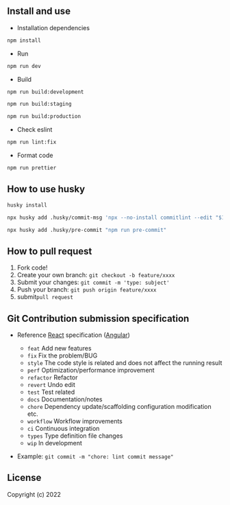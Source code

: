 ## Install and use

- Installation dependencies

```bash
npm install
```

- Run

```bash
npm run dev
```

- Build

```bash
npm run build:development
```

```bash
npm run build:staging
````

```bash
npm run build:production
````

- Check eslint

```bash
npm run lint:fix
```

- Format code

```bash
npm run prettier
```

## How to use husky

```bash
husky install 
```

```bash
npx husky add .husky/commit-msg 'npx --no-install commitlint --edit "$1"'
```

```bash
npx husky add .husky/pre-commit "npm run pre-commit"
```

## How to pull request

1. Fork code!
2. Create your own branch: `git checkout -b feature/xxxx`
3. Submit your changes: `git commit -m 'type: subject'`
4. Push your branch: `git push origin feature/xxxx`
5. submit`pull request`

## Git Contribution submission specification

- Reference [React](https://github.com/reactjs/react/blob/dev/.github/COMMIT_CONVENTION.md) specification ([Angular](https://github.com/conventional-changelog/conventional-changelog/tree/master/packages/conventional-changelog-angular))

  - `feat` Add new features
  - `fix` Fix the problem/BUG
  - `style` The code style is related and does not affect the running result
  - `perf` Optimization/performance improvement
  - `refactor` Refactor
  - `revert` Undo edit
  - `test` Test related
  - `docs` Documentation/notes
  - `chore` Dependency update/scaffolding configuration modification etc.
  - `workflow` Workflow improvements
  - `ci` Continuous integration
  - `types` Type definition file changes
  - `wip` In development

- Example: `git commit -m "chore: lint commit message"`

## License

Copyright (c) 2022
